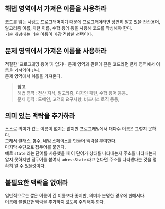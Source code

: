 ## 해법 영역에서 가져온 이름을 사용하라

코드를 읽는 사람도 프로그래머이기 때문에 프로그래머라면 당연히 알고 있을 전산용어, 알고리즘 이름, 패턴 이름, 수학 용어 등을 사용해 코드를 작성해야 한다.  
기술 개념에는 기술 이름이 가장 적합한 선택이다.

## 문제 영역에서 가져온 이름을 사용하라

적절한 '프로그래밍 용어'가 없거나 문제 영역과 관련이 깊은 코드라면 문제 영역에서 이름을 가져와야 한다.  
문제 영역에서 이름을 가져온다.

> **참고**  
> 해법 영역 : 전산 지식, 알고리즘, 디자인 패턴, 수학 용어 등등..  
> 문제 영역 : 도메인, 고객의 요구사항, 비즈니스 로직 등등,

## 의미 있는 맥락을 추가하라

스스로 의미가 없는 이름이 없지는 않지만 프로그래밍에서 대다수 이름은 그렇지 못하다.  
그래서 클래스, 함수, 네임 스페이스를 만들어 맥락을 부여한다.  
마지막 수단으로 접두어를 붙인다.  
예로 `state` 라는 단어를 사용했을 때 이 단어가 상태를 나타내는지 주소를 나타내는지 알지 못하지만 접두어를 붙여서 `adressState` 라고 한다면 주소를 나타낸다는 것을 명확히 알 수 있을것이다.

## 불필요한 맥락을 없애라

일반적으로는 짧은 이름이 긴 이름보다 좋지만, 의미가 분명한 경우에 한해서다.  
이름에 불필요한 맥락을 추가하지 않도록 주의해야 한다.
